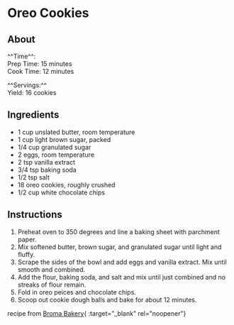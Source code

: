 # Oreo Cookies

## About

^^Time^^: </br>
Prep Time: 15 minutes </br>
Cook Time: 12 minutes </br>

^^Servings:^^ </br>
Yield: 16 cookies

## Ingredients

- 1 cup unslated butter, room temperature
- 1 cup light brown sugar, packed
- 1/4 cup granulated sugar
- 2 eggs, room temperature
- 2 tsp vanilla extract
- 3/4 tsp baking soda
- 1/2 tsp salt
- 18 oreo cookies, roughly crushed
- 1/2 cup white chocolate chips

## Instructions

1. Preheat oven to 350 degrees and line a baking sheet with parchment paper.
2. Mix softened butter, brown sugar, and granulated sugar until light and fluffy.
3. Scrape the sides of the bowl and add eggs and vanilla extract. Mix until smooth and combined.
4. Add the flour, baking soda, and salt and mix until just combined and no streaks of flour remain.
5. Fold in oreo peices and chocolate chips.
6. Scoop out cookie dough balls and bake for about 12 minutes.

recipe from [Broma Bakery](https://bromabakery.com/loaded-oreo-cookies/){ :target="_blank" rel="noopener"}